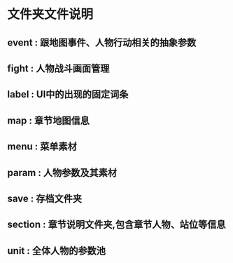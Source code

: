 # 文件夹文件说明

## event : 跟地图事件、人物行动相关的抽象参数

## fight : 人物战斗画面管理

## label : UI中的出现的固定词条

## map : 章节地图信息

## menu : 菜单素材

## param : 人物参数及其素材

## save : 存档文件夹

## section : 章节说明文件夹,包含章节人物、站位等信息

## unit : 全体人物的参数池
